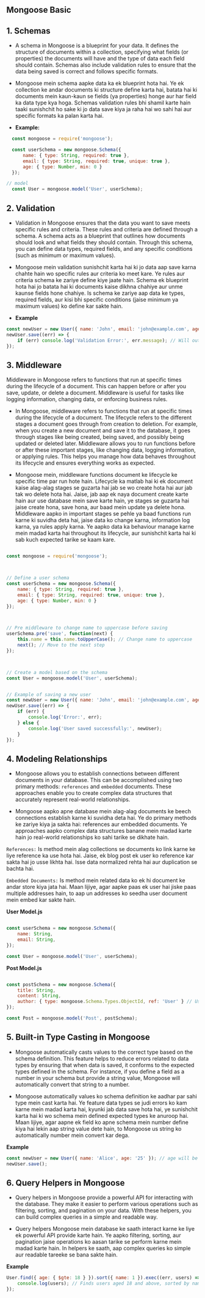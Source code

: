 ## Mongoose Basic

## 1. Schemas

- A schema in Mongoose is a blueprint for your data. It defines the structure of documents within a collection, specifying what fields (or properties) the documents will have and the type of data each field should contain. Schemas also include validation rules to ensure that the data being saved is correct and follows specific formats.

- Mongoose mein schema aapke data ka ek blueprint hota hai. Ye ek collection ke andar documents ki structure define karta hai, batata hai ki documents mein kaun-kaun se fields (ya properties) honge aur har field ka data type kya hoga. Schemas validation rules bhi shamil karte hain taaki sunishchit ho sake ki jo data save kiya ja raha hai wo sahi hai aur specific formats ka palan karta hai.

- **Example:**

```javascript
  const mongoose = require('mongoose');

  const userSchema = new mongoose.Schema({
      name: { type: String, required: true },
      email: { type: String, required: true, unique: true },
      age: { type: Number, min: 0 }
  });

// model
  const User = mongoose.model('User', userSchema);

```


## 2. Validation

- Validation in Mongoose ensures that the data you want to save meets specific rules and criteria. These rules and criteria are defined through a schema. A schema acts as a blueprint that outlines how documents should look and what fields they should contain. Through this schema, you can define data types, required fields, and any specific conditions (such as minimum or maximum values).

- Mongoose mein validation sunishchit karta hai ki jo data aap save karna chahte hain wo specific rules aur criteria ko meet kare. Ye rules aur criteria schema ke zariye define kiye jaate hain. Schema ek blueprint hota hai jo batata hai ki documents kaise dikhna chahiye aur unme kaunse fields hone chahiye. Is schema ke zariye aap data ke types, required fields, aur kisi bhi specific conditions (jaise minimum ya maximum values) ko define kar sakte hain.


- **Example**

```javascript
const newUser = new User({ name: 'John', email: 'john@example.com', age: -5 });
newUser.save((err) => {
    if (err) console.log('Validation Error:', err.message); // Will output validation error for age
});

```


## 3. Middleware

Middleware in Mongoose refers to functions that run at specific times during the lifecycle of a document. This can happen before or after you save, update, or delete a document. Middleware is useful for tasks like logging information, changing data, or enforcing business rules.




- In Mongoose, middleware  refers to functions that run at specific times during the lifecycle of a document. The lifecycle refers to the different stages a document goes through from creation to deletion. For example, when you create a new document and save it to the database, it goes through stages like being created, being saved, and possibly being updated or deleted later. Middleware allows you to run functions before or after these important stages, like changing data, logging information, or applying rules. This helps you manage how data behaves throughout its lifecycle and ensures everything works as expected.



- Mongoose mein, middleware functions  document ke lifecycle ke specific time par run hote hain. Lifecycle ka matlab hai ki ek document kaise alag-alag stages se guzarta hai jab se wo create hota hai aur jab tak wo delete hota hai. Jaise, jab aap ek naya document create karte hain aur use database mein save karte hain, ye stages se guzarta hai jaise create hona, save hona, aur baad mein update ya delete hona. Middleware aapko in important stages se pehle ya baad functions run karne ki suvidha deta hai, jaise data ko change karna, information log karna, ya rules apply karna. Ye aapko data ka behaviour manage karne mein madad karta hai throughout its lifecycle, aur sunishchit karta hai ki sab kuch expected tarike se kaam kare.


````javascript

const mongoose = require('mongoose');



// Define a user schema
const userSchema = new mongoose.Schema({
    name: { type: String, required: true },
    email: { type: String, required: true, unique: true },
    age: { type: Number, min: 0 }
});



// Pre middleware to change name to uppercase before saving
userSchema.pre('save', function(next) {
    this.name = this.name.toUpperCase(); // Change name to uppercase
    next(); // Move to the next step
});



// Create a model based on the schema
const User = mongoose.model('User', userSchema);


// Example of saving a new user
const newUser = new User({ name: 'John', email: 'john@example.com', age: 25 });
newUser.save((err) => {
    if (err) {
        console.log('Error:', err);
    } else {
        console.log('User saved successfully:', newUser);
    }
});


````



## 4. Modeling Relationships


- Mongoose allows you to establish connections between different documents in your database. This can be accomplished using two primary methods: `references` and `embedded` documents. These approaches enable you to create complex data structures that accurately represent real-world relationships.

- Mongoose aapko apne database mein alag-alag documents ke beech connections establish karne ki suvidha deta hai. Ye do primary methods ke zariye kiya ja sakta hai: references aur embedded documents. Ye approaches aapko complex data structures banane mein madad karte hain jo real-world relationships ko sahi tarike se dikhate hain.


`References:` Is method mein alag collections se documents ko link karne ke liye reference ka use hota hai. Jaise, ek blog post ek user ko reference kar sakta hai jo usse likhta hai. Isse data normalized rehta hai aur duplication se bachta hai.

`Embedded Documents:` Is method mein related data ko ek hi document ke andar store kiya jata hai. Maan lijiye, agar aapke paas ek user hai jiske paas multiple addresses hain, to aap un addresses ko seedha user document mein embed kar sakte hain.



**User Model.js**

````js

const userSchema = new mongoose.Schema({
    name: String,
    email: String,
});

const User = mongoose.model('User', userSchema);


````




**Post Model.js**

````js

const postSchema = new mongoose.Schema({
    title: String,
    content: String,
    author: { type: mongoose.Schema.Types.ObjectId, ref: 'User' } // User ka reference
});

const Post = mongoose.model('Post', postSchema);

````


## 5. Built-in Type Casting in Mongoose


- Mongoose automatically casts values to the correct type based on the schema definition. This feature helps to reduce errors related to data types by ensuring that when data is saved, it conforms to the expected types defined in the schema. For instance, if you define a field as a number in your schema but provide a string value, Mongoose will automatically convert that string to a number.


- Mongoose automatically values ko schema definition ke aadhar par sahi type mein cast karta hai. Ye feature data types se judi errors ko kam karne mein madad karta hai, kyunki jab data save hota hai, ye sunishchit karta hai ki wo schema mein defined expected types ke anuroop hai. Maan lijiye, agar aapne ek field ko apne schema mein number define kiya hai lekin aap string value dete hain, to Mongoose us string ko automatically number mein convert kar dega.

**Example**

````js
const newUser = new User({ name: 'Alice', age: '25' }); // age will be cast to Number
newUser.save();


````


## 6. Query Helpers in Mongoose


- Query helpers in Mongoose provide a powerful API for interacting with the database. They make it easier to perform various operations such as filtering, sorting, and pagination on your data. With these helpers, you can build complex queries in a simple and readable way.


- Query helpers Mongoose mein database ke saath interact karne ke liye ek powerful API provide karte hain. Ye aapko filtering, sorting, aur pagination jaise operations ko aasan tarike se perform karne mein madad karte hain. In helpers ke saath, aap complex queries ko simple aur readable tareeke se bana sakte hain.


**Example**


````js
User.find({ age: { $gte: 18 } }).sort({ name: 1 }).exec((err, users) => {
    console.log(users); // Finds users aged 18 and above, sorted by name
});

````